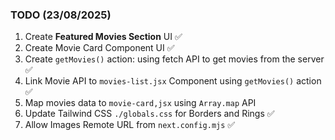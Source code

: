 ### TODO (23/08/2025)

1. Create **Featured Movies Section** UI ✅
2. Create Movie Card Component UI ✅
3. Create `getMovies()` action: using fetch API to get movies from the server ✅
4. Link Movie API to `movies-list.jsx` Component using `getMovies()` action ✅
5. Map movies data to `movie-card,jsx` using `Array.map` API
6. Update Tailwind CSS `./globals.css` for Borders and Rings ✅
7. Allow Images Remote URL from `next.config.mjs` ✅
